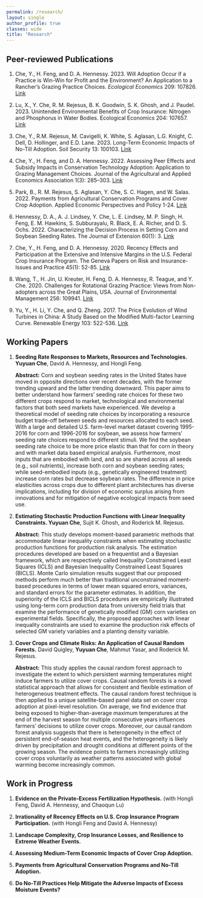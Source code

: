 ```yaml
---
permalink: /research/
layout: single
author_profile: true
classes: wide
title: "Research"
---
```


## Peer-reviewed Publications

1. Che, Y., H. Feng, and D. A. Hennessy. 2023. Will Adoption Occur if a Practice is Win-Win for Profit and the Environment? An Application to a Rancher’s Grazing Practice Choices. *Ecological Economics* 209: 107826. [Link](https://doi.org/10.1016/j.ecolecon.2023.1078267)

1. Lu, X., Y. Che, R. M. Rejesus, B. K. Goodwin, S. K. Ghosh, and J. Paudel. 2023. Unintended Environmental Benefits of Crop Insurance: Nitrogen and Phosphorus in Water Bodies. Ecological Economics 204: 107657. [Link](https://doi.org/10.1016/j.ecolecon.2022.107657) 

1. Che, Y., R.M. Rejesus, M. Cavigelli, K. White, S. Aglasan, L.G. Knight, C. Dell, D. Hollinger, and E.D. Lane. 2023. Long-Term Economic Impacts of No-Till Adoption. Soil Security 13: 100103. [Link](https://doi.org/10.1016/j.soisec.2023.100103) 

1. Che, Y., H. Feng, and D. A. Hennessy. 2022.  Assessing Peer Effects and Subsidy Impacts in Conservation Technology Adoption: Application to Grazing Management Choices. Journal of the Agricultural and Applied Economics Association 1(3): 285–303. [Link](https://doi.org/10.1002/jaa2.26) 

1. Park, B., R. M. Rejesus, S. Aglasan, Y. Che, S. C. Hagen, and W. Salas. 2022. Payments from Agricultural Conservation Programs and Cover Crop Adoption. Applied Economic Perspectives and Policy 1-24. [Link](https://doi.org/10.1002/aepp.13248) 

1. Hennessy, D. A., A. J. Lindsey, Y. Che, L. E. Lindsey, M. P. Singh, H. Feng, E. M. Hawkins, S. Subburayalu, R. Black, E. A. Richer, and D. S. Ochs. 2022. Characterizing the Decision Process in Setting Corn and Soybean Seeding Rates. The Journal of Extension 60(1): 3. [Link](https://doi.org/10.34068/joe.60.01.03)

1. Che, Y., H. Feng, and D. A. Hennessy. 2020. Recency Effects and Participation at the Extensive and Intensive Margins in the U.S. Federal Crop Insurance Program. The Geneva Papers on Risk and Insurance-Issues and Practice 45(1): 52-85. [Link](https://doi.org/10.1057/s41288-019-00147-5) 

1. Wang, T., H. Jin, U. Kreuter, H. Feng, D. A. Hennessy, R. Teague, and Y. Che. 2020. Challenges for Rotational Grazing Practice: Views from Non-adopters across the Great Plains, USA.  Journal of Environmental Management 256: 109941. [Link](https://doi.org/10.1016/j.jenvman.2019.109941)

1. Yu, Y., H. Li, Y. Che, and Q. Zheng. 2017. The Price Evolution of Wind Turbines in China: A Study Based on the Modified Multi-factor Learning Curve. Renewable Energy 103: 522-536. [Link](https://doi.org/10.1016/j.renene.2016.11.056)
  
## Working Papers

<ol>
<li><b>Seeding Rate Responses to Markets, Resources and Technologies. Yuyuan Che</b>, David A. Hennessy, and Hongli Feng. 

<b>Abstract:</b> Corn and soybean seeding rates in the United States have moved in opposite directions over recent decades, with the former trending upward and the latter trending downward. This paper aims to better understand how farmers’ seeding rate choices for these two different crops respond to market, technological and environmental factors that both seed markets have experienced. We develop a theoretical model of seeding rate choices by incorporating a resource budget trade-off between seeds and resources allocated to each seed. With a large and detailed U.S. farm-level market dataset covering 1995-2016 for corn and 1996-2016 for soybean, we assess how farmers’ seeding rate choices respond to different stimuli. We find the soybean seeding rate choice to be more price elastic than that for corn in theory and with market data based empirical analysis. Furthermore, most inputs that are embodied with land, and so are shared across all seeds (e.g., soil nutrients), increase both corn and soybean seeding rates; while seed-embodied inputs (e.g., genetically engineered treatment) increase corn rates but decrease soybean rates. The difference in price elasticities across crops due to different plant architectures has diverse implications, including for division of economic surplus arising from innovations and for mitigation of negative ecological impacts from seed use. </li>

<li><b>Estimating Stochastic Production Functions with Linear Inequality Constraints. Yuyuan Che</b>, Sujit K. Ghosh, and Roderick M. Rejesus. 

<b>Abstract:</b> This study develops moment-based parametric methods that accommodate linear inequality constraints when estimating stochastic production functions for production risk analysis. The estimation procedures developed are based on a frequentist and a Bayesian framework, which are respectively called Inequality Constrained Least Squares (ICLS) and Bayesian Inequality Constrained Least Squares (BICLS). Monte Carlo simulation results suggest that our proposed methods perform much better than traditional unconstrained moment-based procedures in terms of lower mean squared errors, variances, and standard errors for the parameter estimates. In addition, the superiority of the ICLS and BICLS procedures are empirically illustrated using long-term corn production data from university field trials that examine the performance of genetically modified (GM) corn varieties on experimental fields. Specifically, the proposed approaches with linear inequality constraints are used to examine the production risk effects of selected GM variety variables and a planting density variable. </li>

<li><b>Cover Crops and Climate Risks: An Application of Causal Random Forests.</b> David Quigley, <b>Yuyuan Che</b>, Mahmut Yasar, and Roderick M. Rejesus. 

<b>Abstract:</b> This study applies the causal random forest approach to investigate the extent to which persistent warming temperatures might induce farmers to utilize cover crops. Causal random forests is a novel statistical approach that allows for consistent and flexible estimation of heterogeneous treatment effects. The causal random forest technique is then applied to a unique satellite-based panel data set on cover crop adoption at pixel-level resolution. On average, we find evidence that being exposed to higher-than-average maximum temperatures at the end of the harvest season for multiple consecutive years influences farmers’ decisions to utilize cover crops. Moreover, our causal random forest analysis suggests that there is heterogeneity in the effect of persistent end-of-season heat events, and the heterogeneity is likely driven by precipitation and drought conditions at different points of the growing season. The evidence points to farmers increasingly utilizing cover crops voluntarily as weather patterns associated with global warming become increasingly common. </li>
</ol>

## Work in Progress


1. **Evidence on the Private-Excess Fertilization Hypothesis.** (with Hongli Feng, David A. Hennessy, and Chaoqun Lu) 

1. **Irrationality of Recency Effects on U.S. Crop Insurance Program Participation.** (with Hongli Feng and David A. Hennessy) 

1. **Landscape Complexity, Crop Insurance Losses, and Resilience to Extreme Weather Events.**

1. **Assessing Medium-Term Economic Impacts of Cover Crop Adoption.** 

1. **Payments from Agricultural Conservation Programs and No-Till Adoption.**

1. **Do No-Till Practices Help Mitigate the Adverse Impacts of Excess Moisture Events?**

